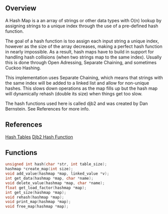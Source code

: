 ## Overview

A Hash Map is a an array of strings or other data types with O(n) lookup by assigning strings to a unique index through the use of a pre-defined hash function.

The goal of a hash function is too assign each input string a unique index, however as the size of the array decreases, making a perfect hash function in nearly impossible. As a result, hash maps have to build in support for handling hash collisions (when two strings map to the same index). Usually this is done through Open Adressing, Separate Chaining, and sometimes Cuckoo Hashing.

This implementation uses Separate Chaining, which means that strings with the same index will be added to a linked list and allow for non-unique hashes. This slows down operations as the map fills up but the hash map will dynamically rehash (double its size) when things get too slow.

The hash functions used here is called djb2 and was created by Dan Bernstein. See References for more info.

## References

[Hash Tables](https://www.cs.cmu.edu/~mrmiller/15-121/Slides/25-HashTables.pdf)
[Djb2 Hash Function](http://www.cse.yorku.ca/~oz/hash.html)

## Functions

```C
unsigned int hash(char *str, int table_size);
hashmap *create_map(int size);
void add_value(hashmap *map, linked_value *v);
int get_data(hashmap *map, char *name);
void delete_value(hashmap *map, char *name);
float get_load_factor(hashmap *map);
int get_size(hashmap *map);
void rehash(hashmap *map);
void print_map(hashmap *map);
void free_map(hashmap *map);
```
